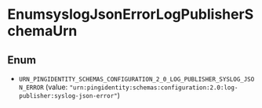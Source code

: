 

# EnumsyslogJsonErrorLogPublisherSchemaUrn

## Enum


* `URN_PINGIDENTITY_SCHEMAS_CONFIGURATION_2_0_LOG_PUBLISHER_SYSLOG_JSON_ERROR` (value: `"urn:pingidentity:schemas:configuration:2.0:log-publisher:syslog-json-error"`)



